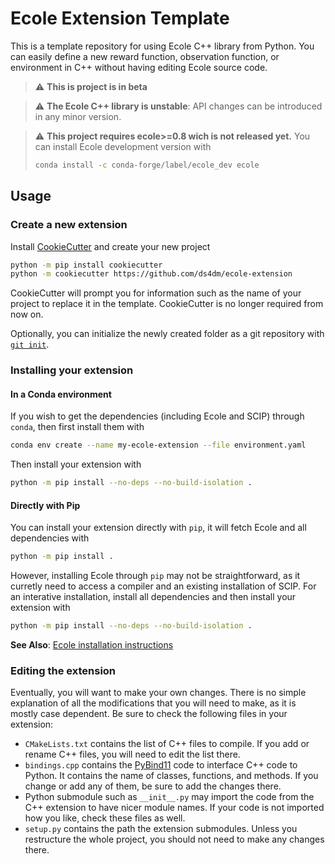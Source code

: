 # Ecole Extension Template
This is a template repository for using Ecole C++ library from Python.
You can easily define a new reward function, observation function, or environment in C++
without having editing Ecole source code.

> :warning: **This is project is in beta**

> :warning: **The Ecole C++ library is unstable**: API changes can be introduced in any minor version.

> :warning: **This project requires ecole>=0.8 wich is not released yet.**
> You can install Ecole development version with
> ```bash
> conda install -c conda-forge/label/ecole_dev ecole
> ```

## Usage
### Create a new extension
Install [CookieCutter](https://cookiecutter.readthedocs.io) and create your new project
```bash
python -m pip install cookiecutter
python -m cookiecutter https://github.com/ds4dm/ecole-extension
```

CookieCutter will prompt you for information such as the name of your project to replace
it in the template.
CookieCutter is no longer required from now on.

Optionally, you can initialize the newly created folder as a git repository with
[`git init`](https://git-scm.com/docs/git-init).

### Installing your extension
#### In a Conda environment
If you wish to get the dependencies (including Ecole and SCIP) through `conda`, then first install
them with
```bash
conda env create --name my-ecole-extension --file environment.yaml
```
Then install your extension with
```bash
python -m pip install --no-deps --no-build-isolation .
```

#### Directly with Pip
You can install your extension directly with `pip`, it will fetch Ecole and all dependencies with
```bash
python -m pip install .
```
However, installing Ecole through `pip` may not be straightforward, as it curretly need to access
a compiler and an existing installation of SCIP.
For an interative installation, install all dependencies and then install your extension with
```bash
python -m pip install --no-deps --no-build-isolation .
```
**See Also**: [Ecole installation instructions](https://doc.ecole.ai/py/en/stable/installation.html)

### Editing the extension
Eventually, you will want to make your own changes.
There is no simple explanation of all the modifications that you will need to make, as it is mostly
case dependent.
Be sure to check the following files in your extension:
 - `CMakeLists.txt` contains the list of C++ files to compile. If you add or rename C++ files,
   you will need to edit the list there.
 - `bindings.cpp` contains the [PyBind11](https://pybind11.readthedocs.io/) code to interface
   C++ code to Python.
   It contains the name of classes, functions, and methods.
   If you change or add any of them, be sure to add the changes there.
 - Python submodule such as `__init__.py` may import the code from the C++ extension to have nicer
   module names.
   If your code is not imported how you like, check these files as well.
 - `setup.py` contains the path the extension submodules.
   Unless you restructure the whole project, you should not need to make any changes there.
